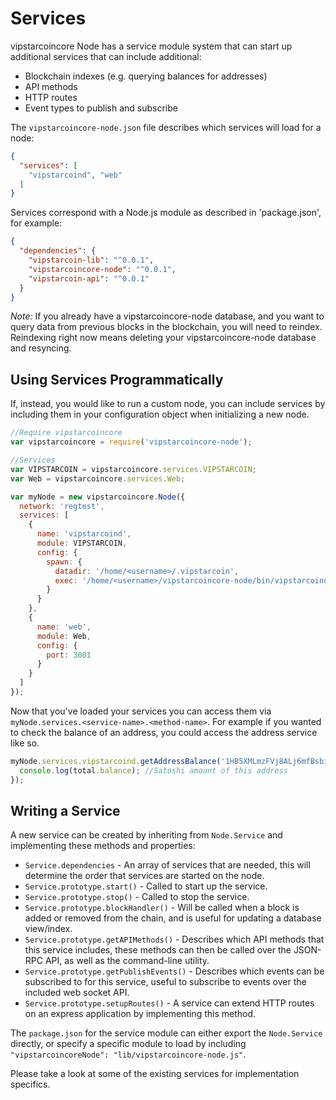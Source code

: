 # Services
vipstarcoincore Node has a service module system that can start up additional services that can include additional:
- Blockchain indexes (e.g. querying balances for addresses)
- API methods
- HTTP routes
- Event types to publish and subscribe

The `vipstarcoincore-node.json` file describes which services will load for a node:

```json
{
  "services": [
    "vipstarcoind", "web"
  ]
}
```

Services correspond with a Node.js module as described in 'package.json', for example:

```json
{
  "dependencies": {
    "vipstarcoin-lib": "^0.0.1",
    "vipstarcoincore-node": "^0.0.1",
    "vipstarcoin-api": "^0.0.1"
  }
}
```

_Note:_ If you already have a vipstarcoincore-node database, and you want to query data from previous blocks in the blockchain, you will need to reindex. Reindexing right now means deleting your vipstarcoincore-node database and resyncing.

## Using Services Programmatically
If, instead, you would like to run a custom node, you can include services by including them in your configuration object when initializing a new node.

```js
//Require vipstarcoincore
var vipstarcoincore = require('vipstarcoincore-node');

//Services
var VIPSTARCOIN = vipstarcoincore.services.VIPSTARCOIN;
var Web = vipstarcoincore.services.Web;

var myNode = new vipstarcoincore.Node({
  network: 'regtest',
  services: [
    {
      name: 'vipstarcoind',
      module: VIPSTARCOIN,
      config: {
        spawn: {
          datadir: '/home/<username>/.vipstarcoin',
          exec: '/home/<username>/vipstarcoincore-node/bin/vipstarcoind'
        }
      }
    },
    {
      name: 'web',
      module: Web,
      config: {
        port: 3001
      }
    }
  ]
});
```

Now that you've loaded your services you can access them via `myNode.services.<service-name>.<method-name>`. For example if you wanted to check the balance of an address, you could access the address service like so.

```js
myNode.services.vipstarcoind.getAddressBalance('1HB5XMLmzFVj8ALj6mfBsbifRoD4miY36v', false, function(err, total) {
  console.log(total.balance); //Satoshi amount of this address
});
```

## Writing a Service
A new service can be created by inheriting from `Node.Service` and implementing these methods and properties:
- `Service.dependencies` -  An array of services that are needed, this will determine the order that services are started on the node.
- `Service.prototype.start()` - Called to start up the service.
- `Service.prototype.stop()` - Called to stop the service.
- `Service.prototype.blockHandler()` - Will be called when a block is added or removed from the chain, and is useful for updating a database view/index.
- `Service.prototype.getAPIMethods()` - Describes which API methods that this service includes, these methods can then be called over the JSON-RPC API, as well as the command-line utility.
- `Service.prototype.getPublishEvents()` - Describes which events can be subscribed to for this service, useful to subscribe to events over the included web socket API.
- `Service.prototype.setupRoutes()` - A service can extend HTTP routes on an express application by implementing this method.

The `package.json` for the service module can either export the `Node.Service` directly, or specify a specific module to load by including `"vipstarcoincoreNode": "lib/vipstarcoincore-node.js"`.

Please take a look at some of the existing services for implementation specifics.

